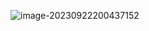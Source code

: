 ![image-20230922200437152](D:\Workplace\github\LearningWeb3.0\docs\基础知识\Solidity\assets\image-20230922200437152.png)

